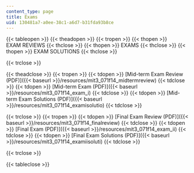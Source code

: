 ```yaml
---
content_type: page
title: Exams
uid: 130481a7-a0ee-38c1-a6d7-b31fda93b8ce
---
```


{{< tableopen >}}
{{< theadopen >}}
{{< tropen >}}
{{< thopen >}}
EXAM REVIEWS
{{< thclose >}}
{{< thopen >}}
EXAMS
{{< thclose >}}
{{< thopen >}}
EXAM SOLUTIONS
{{< thclose >}}

{{< trclose >}}

{{< theadclose >}}
{{< tropen >}}
{{< tdopen >}}
[Mid-term Exam Review (PDF)]({{< baseurl >}}/resources/mit3_071f14_midtermreview)
{{< tdclose >}}
{{< tdopen >}}
[Mid-term Exam (PDF)]({{< baseurl >}}/resources/mit3_071f14_exam_i)
{{< tdclose >}}
{{< tdopen >}}
[Mid-term Exam Solutions (PDF)]({{< baseurl >}}/resources/mit3_071f14_examisolutio)
{{< tdclose >}}

{{< trclose >}}
{{< tropen >}}
{{< tdopen >}}
[Final Exam Review (PDF)]({{< baseurl >}}/resources/mit3_071f14_finalreview)
{{< tdclose >}}
{{< tdopen >}}
[Final Exam (PDF)]({{< baseurl >}}/resources/mit3_071f14_exam_ii)
{{< tdclose >}}
{{< tdopen >}}
[Final Exam Solutions (PDF)]({{< baseurl >}}/resources/mit3_071f14_examiisoluti)
{{< tdclose >}}

{{< trclose >}}

{{< tableclose >}}